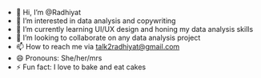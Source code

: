 - 👋 Hi, I’m @Radhiyat
- 👀 I’m interested in data analysis and copywriting 
- 🌱 I’m currently learning UI/UX design and honing my data analysis skills
- 💞️ I’m looking to collaborate on any data analysis project
- 📫 How to reach me via talk2radhiyat@gmail.com 
- 😄 Pronouns: She/her/mrs
- ⚡ Fun fact: I love to bake and eat cakes

<!---
Radhiyat/Radhiyat is a ✨ special ✨ repository because its `README.md` (this file) appears on your GitHub profile.
You can click the Preview link to take a look at your changes.
--->
